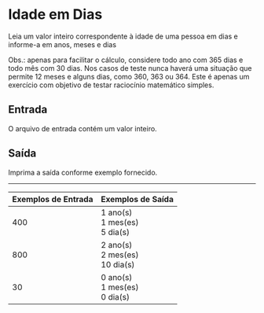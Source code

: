 # Idade em Dias

Leia um valor inteiro correspondente à idade de uma pessoa em dias e informe-a em anos, meses e dias

Obs.: apenas para facilitar o cálculo, considere todo ano com 365 dias e todo mês com 30 dias. Nos casos de teste nunca haverá uma situação que permite 12 meses e alguns dias, como 360, 363 ou 364. Este é apenas um exercício com objetivo de testar raciocínio matemático simples.

## Entrada

O arquivo de entrada contém um valor inteiro.

## Saída

Imprima a saída conforme exemplo fornecido.

---

| Exemplos de Entrada | Exemplos de Saída                      |
| :------------------ | :------------------------------------- |
| 400                 | 1 ano(s) <br> 1 mes(es) <br> 5 dia(s)  |
| 800                 | 2 ano(s) <br> 2 mes(es) <br> 10 dia(s) |
| 30                  | 0 ano(s) <br> 1 mes(es) <br> 0 dia(s)  |
